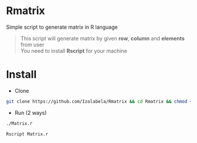# Rmatrix
Simple script to generate matrix in R language

> This script will generate matrix by given **row**, **column** and **elements** from user                              
> You need to install **Rscript** for your machine

# Install
+ Clone 
```bash
git clone https://github.com/Izolabela/Rmatrix && cd Rmatrix && chmod +x Matrix.r
```
+ Run (2 ways)
```bash 
./Matrix.r
```
```bash
Rscript Matrix.r
```
